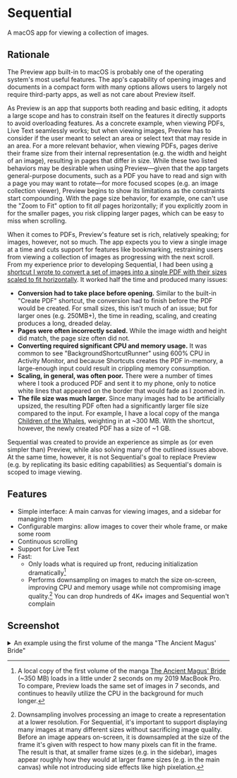 # Sequential

A macOS app for viewing a collection of images.

## Rationale

The Preview app built-in to macOS is probably one of the operating system's most useful features. The app's capability of opening images and documents in a compact form with many options allows users to largely not require third-party apps, as well as not care about Preview itself.

As Preview is an app that supports both reading and basic editing, it adopts a large scope and has to constrain itself on the features it directly supports to avoid overloading features. As a concrete example, when viewing PDFs, Live Text seamlessly works; but when viewing images, Preview has to consider if the user meant to select an area or select text that may reside in an area. For a more relevant behavior, when viewing PDFs, pages derive their frame size from their internal representation (e.g. the width and height of an image), resulting in pages that differ in size. While these two listed behaviors may be desirable when using Preview—given that the app targets general-purpose documents, such as a PDF you have to read and sign with a page you may want to rotate—for more focused scopes (e.g. an image collection viewer), Preview begins to show its limitations as the constraints start compounding. With the page size behavior, for example, one can't use the "Zoom to Fit" option to fit *all* pages horizontally; if you explicitly zoom in for the smaller pages, you risk clipping larger pages, which can be easy to miss when scrolling.

When it comes to PDFs, Preview's feature set is rich, relatively speaking; for images, however, not so much. The app expects you to view a single image at a time and cuts support for features like bookmarking, <!-- Sequential does not support bookmarking either, but it's planned --> restraining users from viewing a collection of images as progressing with the next scroll. From my experience prior to developing Sequential, I had been using [a shortcut I wrote to convert a set of images into a single PDF with their sizes scaled to fit horizontally][shortcut]. It worked half the time and produced many issues:
- **Conversion had to take place before opening.** Similar to the built-in "Create PDF" shortcut, the conversion had to finish before the PDF would be created. For small sizes, this isn't much of an issue; but for larger ones (e.g. 250MB+), the time in reading, scaling, and creating produces a long, dreaded delay.
- **Pages were often incorrectly scaled.** While the image width and height did match, the page size often did not.
- **Converting required significant CPU and memory usage.** It was common to see "BackgroundShortcutRunner" using 600% CPU in Activity Monitor, and because Shortcuts creates the PDF in-memory, a large-enough input could result in crippling memory consumption.
- **Scaling, in general, was often poor.** There were a number of times where I took a produced PDF and sent it to my phone, only to notice white lines that appeared on the border that would fade as I zoomed in.
- **The file size was much larger.** Since many images had to be artificially upsized, the resulting PDF often had a significantly larger file size compared to the input. For example, I have a local copy of the manga [Children of the Whales][children-of-the-whales], weighting in at ~300 MB. With the shortcut, however, the newly created PDF has a size of ~1 GB.

Sequential was created to provide an experience as simple as (or even simpler than) Preview, while also solving many of the outlined issues above. At the same time, however, it is not Sequential's goal to replace Preview (e.g. by replicating its basic editing capabilities) as Sequential's domain is scoped to image viewing.

## Features

- Simple interface: A main canvas for viewing images, and a sidebar for managing them
- Configurable margins: allow images to cover their whole frame, or make some room
- Continuous scrolling
- Support for Live Text
- Fast:
  - Only loads what is required up front, reducing initialization dramatically[^1]
  - Performs downsampling on images to match the size on-screen, improving CPU and memory usage while not compromising image quality.[^2] You can drop hundreds of 4K+ images and Sequential won't complain

## Screenshot

<details>
  <summary>An example using the first volume of the manga "The Ancient Magus' Bride"</summary>
  
  <img src="Documentation/Screenshot.png" alt="The app showcasing the main canvas with one image, and a sidebar with three images.">
</details>

[^1]: A local copy of the first volume of the manga [The Ancient Magus' Bride][the-ancient-magus-bride] (~350 MB) loads in a little under 2 seconds on my 2019 MacBook Pro. To compare, Preview loads the same set of images in 7 seconds, and continues to heavily utilize the CPU in the background for much longer.
[^2]: Downsampling involves processing an image to create a representation at a lower resolution. For Sequential, it's important to support displaying many images at many different sizes without sacrificing image quality. Before an image appears on-screen, it is downsampled at the size of the frame it's given with respect to how many pixels can fit in the frame. The result is that, at smaller frame sizes (e.g. in the sidebar), images appear roughly how they would at larger frame sizes (e.g. in the main canvas) while not introducing side effects like high pixelation.
 
[shortcut]: https://kyleerhabor.com/convert-images-to-same-width-pdf.shortcut
[children-of-the-whales]: https://en.wikipedia.org/wiki/Children_of_the_Whales
[the-ancient-magus-bride]: https://en.wikipedia.org/wiki/The_Ancient_Magus%27_Bride
